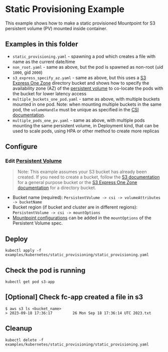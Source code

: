 # Static Provisioning Example
This example shows how to make a static provisioned Mountpoint for S3 persistent volume (PV) mounted inside container.

## Examples in this folder
- `static_provisioning.yaml` - spawning a pod which creates a file with name as the current date/time
- `non_root.yaml` - same as above, but the pod is spawned as non-root (uid `1000`, gid `2000`)
- `s3_express_specify_az.yaml` - same as above, but this uses a [S3 Express One Zone](https://docs.aws.amazon.com/AmazonS3/latest/userguide/s3-express-one-zone.html) directory bucket and shows how to specify the availability zone (AZ) of the [persistent volume](https://kubernetes.io/docs/concepts/scheduling-eviction/assign-pod-node/#node-affinity) to co-locate the pods with the bucket for lower latency access
- `multiple_buckets_one_pod.yaml` - same as above, with multiple buckets mounted in one pod. Note: when mounting multiple buckets in the same pod, the `volumeHandle` must be unique as specified in the [CSI documentation](https://kubernetes.io/docs/concepts/storage/volumes/#csi).
- `multiple_pods_one_pv.yaml` - same as above, with multiple pods mounting the same persistent volume, in Deployment kind, that can be used to scale pods, using HPA or other method to create more replicas
## Configure
### Edit [Persistent Volume](https://github.com/awslabs/mountpoint-s3-csi-driver/blob/main/examples/kubernetes/static_provisioning/static_provisioning.yaml)
> Note: This example assumes your S3 bucket has already been created. If you need to create a bucket, follow the [S3 documentation](https://docs.aws.amazon.com/AmazonS3/latest/userguide/creating-bucket.html) for a general purpose bucket or the [S3 Express One Zone documentation](https://docs.aws.amazon.com/AmazonS3/latest/userguide/directory-bucket-create.html) for a directory bucket.
- Bucket name (required): `PersistentVolume -> csi -> volumeAttributes -> bucketName`
- Bucket region (if bucket and cluster are in different regions): `PersistentVolume -> csi -> mountOptions`
- [Mountpoint configurations](https://github.com/awslabs/mountpoint-s3/blob/main/doc/CONFIGURATION.md) can be added in the `mountOptions` of the Persistent Volume spec.


## Deploy
```
kubectl apply -f examples/kubernetes/static_provisioning/static_provisioning.yaml
```

## Check the pod is running
```
kubectl get pod s3-app
```

## [Optional] Check fc-app created a file in s3
```
$ aws s3 ls <bucket_name>
> 2023-09-18 17:36:17         26 Mon Sep 18 17:36:14 UTC 2023.txt
```

## Cleanup
```
kubectl delete -f examples/kubernetes/static_provisioning/static_provisioning.yaml
```
